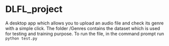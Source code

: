 # DLFL_project
 A desktop app which allows you to upload an audio file and check its genre with a simple click.
The folder /Genres contains the dataset which is used for testing and training purpose.
To run the file, in the command prompt run ``python test.py``
